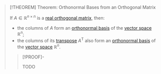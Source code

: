 >[!THEOREM] Theorem: Orthonormal Bases from an Orthogonal Matrix
>
>If $A\in \mathbb{R}^{n \times n}$ is a [real orthogonal matrix](Real%20Orthogonal%20Matrix.md), then:
>- the columns of $A$ form an [orthonormal basis](../../../Vector%20Spaces/Inner%20Product%20Spaces/Orthonormal%20Basis.md) of the [vector space](../../Row%20and%20Column%20Vectors/Real%20Vectors/Structure%20of%20the%20Real%20Vector%20Space.md) $\mathbb{R}^n$;
>- the columns of its [transpose](../../Matrix%20Operations/Matrix%20Transposition.md) $A^\mathsf{T}$ also form an [orthonormal basis](../../../Vector%20Spaces/Inner%20Product%20Spaces/Orthonormal%20Basis.md) of the [vector space](../../Row%20and%20Column%20Vectors/Real%20Vectors/Structure%20of%20the%20Real%20Vector%20Space.md) $\mathbb{R}^n$.
>
>>[!PROOF]-
>>
>>TODO
>>
>